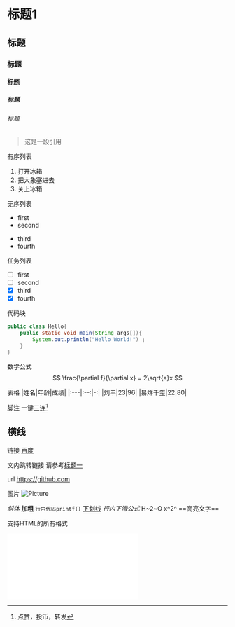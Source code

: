 # 标题1
## 标题
### 标题
#### 标题
##### 标题
###### 标题

> 这是一段引用

有序列表
1. 打开冰箱
2. 把大象塞进去
3. 关上冰箱

无序列表
- first
- second
* third
* fourth

任务列表
- [ ] first
- [ ] second
- [x] third
- [x] fourth

代码块
```java
public class Hello{
    public static void main(String args[]){
        System.out.println("Hello World!") ;
    }
}
```

数学公式
$$
\frac{\partial f}{\partial x} = 2\sqrt{a}x
$$

表格
|姓名|年龄|成绩|
|:---|:--:|-:|
|刘丰|23|96|
|易烊千玺|22|80|

脚注
一键三连[^三连]
[^三连]: 点赞，投币，转发

横线
---

链接
[百度](https://baidu.com "一个搜索引擎")

文内跳转链接
请参考[标题一](#标题1)

url
https://github.com

图片
![Picture](https://www.baidu.com/s?wd=%E7%99%BE%E5%BA%A6%E7%83%AD%E6%90%9C&sa=ire_dl_gh_logo_texing&rsv_dl=igh_logo_pcs "百度搜索")

*斜体*
**加粗**
`行内代码printf()`
<u>下划线</u>
$行内下滑公式$
H~2~O
x^2^ 
==高亮文字==

支持HTML的所有格式
<iframe src="//player.bilibili.com/player.html?aid=327623069&bvid=BV1JA411h7Gw&cid=171385214&page=1" scrolling="no" border="0" frameborder="no" framespacing="0" allowfullscreen="true"> </iframe>

